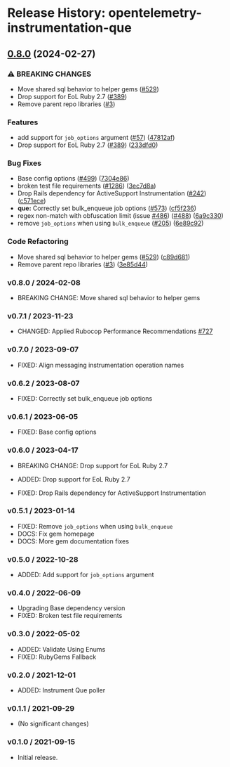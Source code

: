 # Release History: opentelemetry-instrumentation-que

## [0.8.0](https://github.com/flywirecorp/opentelemetry-ruby-contrib/compare/opentelemetry-instrumentation-que-v0.7.1...opentelemetry-instrumentation-que/v0.8.0) (2024-02-27)


### ⚠ BREAKING CHANGES

* Move shared sql behavior to helper gems ([#529](https://github.com/flywirecorp/opentelemetry-ruby-contrib/issues/529))
* Drop support for EoL Ruby 2.7 ([#389](https://github.com/flywirecorp/opentelemetry-ruby-contrib/issues/389))
* Remove parent repo libraries ([#3](https://github.com/flywirecorp/opentelemetry-ruby-contrib/issues/3))

### Features

* add support for `job_options` argument ([#57](https://github.com/flywirecorp/opentelemetry-ruby-contrib/issues/57)) ([47812af](https://github.com/flywirecorp/opentelemetry-ruby-contrib/commit/47812af5fc67b22ada1d4749ecdf52532ccf107a))
* Drop support for EoL Ruby 2.7 ([#389](https://github.com/flywirecorp/opentelemetry-ruby-contrib/issues/389)) ([233dfd0](https://github.com/flywirecorp/opentelemetry-ruby-contrib/commit/233dfd0dae81346e9687090f9d8dfb85215e0ba7))


### Bug Fixes

* Base config options ([#499](https://github.com/flywirecorp/opentelemetry-ruby-contrib/issues/499)) ([7304e86](https://github.com/flywirecorp/opentelemetry-ruby-contrib/commit/7304e86e9a3beba5c20f790b256bbb54469411ca))
* broken test file requirements ([#1286](https://github.com/flywirecorp/opentelemetry-ruby-contrib/issues/1286)) ([3ec7d8a](https://github.com/flywirecorp/opentelemetry-ruby-contrib/commit/3ec7d8a456dbd3c9bbad7b397a3da8b8a311d8e3))
* Drop Rails dependency for ActiveSupport Instrumentation ([#242](https://github.com/flywirecorp/opentelemetry-ruby-contrib/issues/242)) ([c571ece](https://github.com/flywirecorp/opentelemetry-ruby-contrib/commit/c571ecee6283e877fb7df3ea2b01acf722410551))
* **que:** Correctly set bulk_enqueue job options ([#573](https://github.com/flywirecorp/opentelemetry-ruby-contrib/issues/573)) ([cf5f236](https://github.com/flywirecorp/opentelemetry-ruby-contrib/commit/cf5f236e91252bf9d399f8862de6f06d36b5d03d))
* regex non-match with obfuscation limit (issue [#486](https://github.com/flywirecorp/opentelemetry-ruby-contrib/issues/486)) ([#488](https://github.com/flywirecorp/opentelemetry-ruby-contrib/issues/488)) ([6a9c330](https://github.com/flywirecorp/opentelemetry-ruby-contrib/commit/6a9c33088c6c9f39b2bc30247a3ed825553c07d4))
* remove `job_options` when using `bulk_enqueue` ([#205](https://github.com/flywirecorp/opentelemetry-ruby-contrib/issues/205)) ([6e89c92](https://github.com/flywirecorp/opentelemetry-ruby-contrib/commit/6e89c92f189bc6e187da06ea2af4e38531b93601))


### Code Refactoring

* Move shared sql behavior to helper gems ([#529](https://github.com/flywirecorp/opentelemetry-ruby-contrib/issues/529)) ([c89d681](https://github.com/flywirecorp/opentelemetry-ruby-contrib/commit/c89d6814f167f6adf3d2f1105e62e5987c8f5f49))
* Remove parent repo libraries ([#3](https://github.com/flywirecorp/opentelemetry-ruby-contrib/issues/3)) ([3e85d44](https://github.com/flywirecorp/opentelemetry-ruby-contrib/commit/3e85d4436d338f326816c639cd2087751c63feb1))

### v0.8.0 / 2024-02-08

* BREAKING CHANGE: Move shared sql behavior to helper gems


### v0.7.1 / 2023-11-23

* CHANGED: Applied Rubocop Performance Recommendations [#727](https://github.com/open-telemetry/opentelemetry-ruby-contrib/pull/727)

### v0.7.0 / 2023-09-07

* FIXED: Align messaging instrumentation operation names

### v0.6.2 / 2023-08-07

* FIXED: Correctly set bulk_enqueue job options

### v0.6.1 / 2023-06-05

* FIXED: Base config options 

### v0.6.0 / 2023-04-17

* BREAKING CHANGE: Drop support for EoL Ruby 2.7 

* ADDED: Drop support for EoL Ruby 2.7 
* FIXED: Drop Rails dependency for ActiveSupport Instrumentation 

### v0.5.1 / 2023-01-14

* FIXED: Remove `job_options` when using `bulk_enqueue` 
* DOCS: Fix gem homepage 
* DOCS: More gem documentation fixes 

### v0.5.0 / 2022-10-28

* ADDED: Add support for `job_options` argument

### v0.4.0 / 2022-06-09

* Upgrading Base dependency version
* FIXED: Broken test file requirements 

### v0.3.0 / 2022-05-02

* ADDED: Validate Using Enums 
* FIXED: RubyGems Fallback 

### v0.2.0 / 2021-12-01

* ADDED: Instrument Que poller 

### v0.1.1 / 2021-09-29

* (No significant changes)

### v0.1.0 / 2021-09-15

* Initial release.

